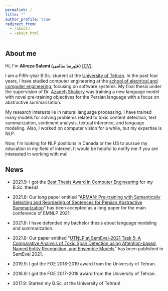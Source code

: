 ```yaml
---
permalink: /
title: ""
author_profile: true
redirect_from:
  - /about/
  - /about.html
---
```


## About me
Hi, I'm __Alireza Salemi (علیرضا سالمی)__ [\[CV\]](https://alirezasalemi7.github.io/files/myCV.pdf).

I am a Fifth-year B.Sc. student at the [University of Tehran](https://ut.ac.ir/en). In the past four years, I have studied computer engineering at the [school of electrical and computer engineering](https://ece.ut.ac.ir/en/ece), focusing on software systems. My final thesis under the supervision of Dr. [Azadeh Shakery](https://ece.ut.ac.ir/en/~shakery) was training a new language model with novel pre-training objectives for the Persian language with a focus on abstractive summarization.

My research interests lie in natural language processing. I have trained many models for solving problems related to toxic content detection, text summarization, sentiment analysis, textual inference, and language modeling. Also, I worked on computer vision for a while, but my expertise is NLP.

Now, I'm looking for NLP positions in Canada or the US to pursue my education in my field of interest. It would be helpful to notify me if you are interested in working with me!  

## News

- 2021.9: I got the [Best Thesis Award in Computer Engineering](https://alirezasalemi7.github.io/files/BScTAward.jpg) for my B.Sc. thesis!

- 2021.8: Our long paper entitled "[ARMAN: Pre-training with Semantically Selecting and Reordering of Sentences for Persian Abstractive Summarization](https://arxiv.org/abs/2109.04098)" has been accepted as a long paper for the main conference of EMNLP 2021!
- 2021.8: I have defended my bachelor thesis about language modeling and summarization.
- 2021.8: Our paper entitled "[UTNLP at SemEval-2021 Task 5: A Comparative Analysis of Toxic Span Detection using Attention-based, Named Entity Recognition, and Ensemble Models](https://aclanthology.org/2021.semeval-1.136/)" has been published in SemEval 2021.
- 2019.9: I got the FOE 2018-2019 award from the University of Tehran. 
- 2018.9: I got the FOE 2017-2018 award from the University of Tehran.
- 2017.9: Started my B.Sc. at the University of Tehran!   
